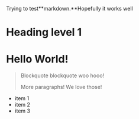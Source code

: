 <!DOCTYPE html>
<html lang="en">
<head>
    <meta charset="UTF-8">
    <meta http-equiv="X-UA-Compatible" content="IE=edge">
    <meta name="viewport" content="width=device-width, initial-scale=1.0">
    <title>Markdown example</title>
</head>
<body>
  
Trying to test**markdown.**Hopefully it works well

# Heading level 1

Hello World!
============

> Blockquote blockquote woo hooo!
>
> More paragraphs! We love those!

* item 1
* item 2
* item 3

    
</body>
</html>


